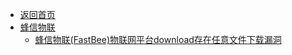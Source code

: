 - [返回首页](/)
- [蜂信物联](蜂信物联/)
  - [蜂信物联(FastBee)物联网平台download存在任意文件下载漏洞](蜂信物联/蜂信物联(FastBee)物联网平台download存在任意文件下载漏洞.md)
